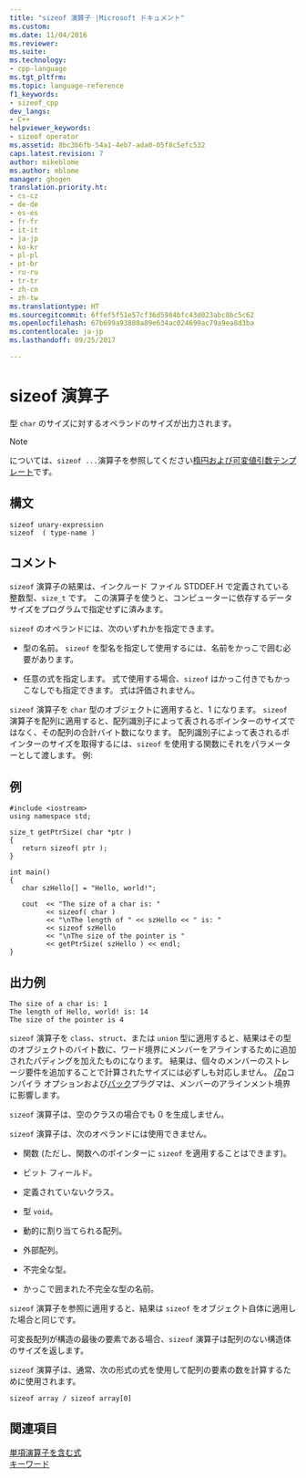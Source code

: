 ```yaml
---
title: "sizeof 演算子 |Microsoft ドキュメント"
ms.custom: 
ms.date: 11/04/2016
ms.reviewer: 
ms.suite: 
ms.technology:
- cpp-language
ms.tgt_pltfrm: 
ms.topic: language-reference
f1_keywords:
- sizeof_cpp
dev_langs:
- C++
helpviewer_keywords:
- sizeof operator
ms.assetid: 8bc3b6fb-54a1-4eb7-ada0-05f8c5efc532
caps.latest.revision: 7
author: mikeblome
ms.author: mblome
manager: ghogen
translation.priority.ht:
- cs-cz
- de-de
- es-es
- fr-fr
- it-it
- ja-jp
- ko-kr
- pl-pl
- pt-br
- ru-ru
- tr-tr
- zh-cn
- zh-tw
ms.translationtype: HT
ms.sourcegitcommit: 6ffef5f51e57cf36d5984bfc43d023abc8bc5c62
ms.openlocfilehash: 67b699a93880a89e634ac024699ac79a9ea8d3ba
ms.contentlocale: ja-jp
ms.lasthandoff: 09/25/2017

---
```

# <a name="sizeof-operator"></a>sizeof 演算子
型 `char` のサイズに対するオペランドのサイズが出力されます。  
  
> [!NOTE]
>  については、`sizeof ...`演算子を参照してください[楕円および可変値引数テンプレート](../cpp/ellipses-and-variadic-templates.md)です。  
  
## <a name="syntax"></a>構文  
  
```  
sizeof unary-expression  
sizeof  ( type-name )  
```  
  
## <a name="remarks"></a>コメント  
 `sizeof` 演算子の結果は、インクルード ファイル STDDEF.H で定義されている整数型、`size_t` です。 この演算子を使うと、コンピューターに依存するデータ サイズをプログラムで指定せずに済みます。  
  
 `sizeof` のオペランドには、次のいずれかを指定できます。  
  
-   型の名前。 `sizeof` を型名を指定して使用するには、名前をかっこで囲む必要があります。  
  
-   任意の式を指定します。 式で使用する場合、`sizeof` はかっこ付きでもかっこなしでも指定できます。 式は評価されません。  
  
 `sizeof` 演算子を `char` 型のオブジェクトに適用すると、1 になります。 `sizeof` 演算子を配列に適用すると、配列識別子によって表されるポインターのサイズではなく、その配列の合計バイト数になります。 配列識別子によって表されるポインターのサイズを取得するには、`sizeof` を使用する関数にそれをパラメーターとして渡します。 例:  
  
## <a name="example"></a>例  
  
```  
#include <iostream>  
using namespace std;  
  
size_t getPtrSize( char *ptr )  
{  
   return sizeof( ptr );  
}  
  
int main()  
{  
   char szHello[] = "Hello, world!";  
  
   cout  << "The size of a char is: "  
         << sizeof( char )  
         << "\nThe length of " << szHello << " is: "  
         << sizeof szHello  
         << "\nThe size of the pointer is "  
         << getPtrSize( szHello ) << endl;  
}  
```  
  
## <a name="sample-output"></a>出力例  
  
```  
The size of a char is: 1  
The length of Hello, world! is: 14  
The size of the pointer is 4  
```  
  
 `sizeof` 演算子を `class`、`struct`、または `union` 型に適用すると、結果はその型のオブジェクトのバイト数に、ワード境界にメンバーをアラインするために追加されたパディングを加えたものになります。 結果は、個々のメンバーのストレージ要件を追加することで計算されたサイズには必ずしも対応しません。 [/Zp](../build/reference/zp-struct-member-alignment.md)コンパイラ オプションおよび[パック](../preprocessor/pack.md)プラグマは、メンバーのアラインメント境界に影響します。  
  
 `sizeof` 演算子は、空のクラスの場合でも 0 を生成しません。  
  
 `sizeof` 演算子は、次のオペランドには使用できません。  
  
-   関数  (ただし、関数へのポインターに `sizeof` を適用することはできます)。  
  
-   ビット フィールド。  
  
-   定義されていないクラス。  
  
-   型 `void`。  
  
-   動的に割り当てられる配列。  
  
-   外部配列。  
  
-   不完全な型。  
  
-   かっこで囲まれた不完全な型の名前。  
  
 `sizeof` 演算子を参照に適用すると、結果は `sizeof` をオブジェクト自体に適用した場合と同じです。  
  
 可変長配列が構造の最後の要素である場合、`sizeof` 演算子は配列のない構造体のサイズを返します。  
  
 `sizeof` 演算子は、通常、次の形式の式を使用して配列の要素の数を計算するために使用されます。  
  
```  
sizeof array / sizeof array[0]  
```  
  
## <a name="see-also"></a>関連項目  
 [単項演算子を含む式](../cpp/expressions-with-unary-operators.md)   
 [キーワード](../cpp/keywords-cpp.md)
